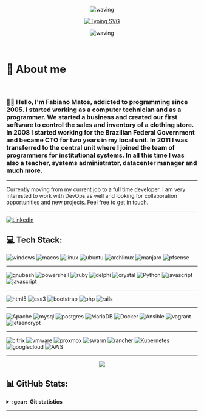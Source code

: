 <div align="center" >
 
 ![waving](https://capsule-render.vercel.app/api?type=waving&height=90&color=yellow)
 
[![Typing SVG](https://readme-typing-svg.herokuapp.com?font=Mouse+Memoirs&size=90&pause=1500&color=F1C232&vCenter=true&hCenter=true&width=500&height=90&lines=Fabiano+Matos;Programmer,+DevOps;Linux+enthusiast;Reach+me+on+@fbnmtz)](https://git.io/typing-svg)

![waving](https://capsule-render.vercel.app/api?type=waving&height=90&section=footer&color=yellow)
 
 </div>
<br>

<h1>👋 About me</h1>

<br>

### :man_technologist: Hello, I'm Fabiano Matos, addicted to programming since 2005. I started working as a computer technician and as a programmer. We started a business and created our first software to control the sales and inventory of a clothing store. In 2008 I started working for the Brazilian Federal Government and became CTO for two years in my local unit. In 2011 I was transferred to the central unit where I joined the team of programmers for institutional systems. In all this time I was also a teacher, systems administrator, datacenter manager and much more.


---
Currently moving from my current job to a full time developer. I am very interested to work with DevOps as well and looking for collaboration opportunities and new projects. Feel free to get in touch.

---
<!-- <br>
<h2>Social Networks</h2> -->

<!-- [![Twitter][1.2]][1]  -->
[![LinkedIn][2.2]][2] 
<!-- [![Instagram][3.2]][3]  -->
<!-- [![Telegram][4.2]][4] -->
<!-- [![Mail][5.2]][5] -->

[1.2]: https://s4.uupload.ir/files/twitter_prkb.png
[2.2]: https://s4.uupload.ir/files/linkedin_amwn.png
[3.2]: https://s4.uupload.ir/files/instagram_6djz.png
[4.2]: https://s4.uupload.ir/files/telegram_q47u.png
[5.2]: https://www.flaticon.com/free-icon/email_834348

[1]: https://twitter.com/fbnmtz
[2]: https://www.linkedin.com/in/fbnmtz/
[3]: https://www.instagram.com/fbnmtz
[4]: https://telegram.me/fbnmtz
[5]: fabiano.matoz@gmail.com

<!-- - 👀 I have interest in linux, bash, ruby, php, js and more fun things
- 🌱 I’m currently working on Brazilian Federal Governament.
- 💞️ I’m looking to collaborate on open source projects, learning new things and searching for a new job as developer
- 📫 Reach me on @fbnmtz (fabiano.matoz@gmail.com) -->


<!-- <h2>Skills</h2>

<p align="center">
  <a href="https://skillicons.dev">
    <img src="https://skillicons.dev/icons?i=git,vscode,react,html,css,js,ts,bootstrap,androidstudio,arduino,bash,linux" />
  </a>
</p>
<p align="center">
  <a href="https://skillicons.dev">
    <img src="https://skillicons.dev/icons?i=python,django,mysql,sqlite,c,cpp,java,github,wordpress,ae,ps,pr" />
  </a>
</p> -->

<h2>💻 Tech Stack:</h2>

![windows](https://img.shields.io/badge/Windows-%230A0FFF.svg?style=flat&logo=windows) 
![macos](https://img.shields.io/badge/MacOs-%231A1918.svg?style=flat&logo=macos)
![linux](https://img.shields.io/badge/Linux-%231A1918.svg?style=flat&logo=linux)
![ubuntu](https://img.shields.io/badge/ubuntu-%231A1918.svg?style=flat&logo=ubuntu)
![archlinux](https://img.shields.io/badge/archlinux-%231A1918.svg?style=flat&logo=archlinux)
![manjaro](https://img.shields.io/badge/manjaro-%231A1918.svg?style=flat&logo=manjaro)
![pfsense](https://img.shields.io/badge/pfsense-%231A1918.svg?style=flat&logo=pfsense)




---
![gnubash](https://img.shields.io/badge/bash-%231A1918.svg?style=flat&logo=gnubash)
![powershell](https://img.shields.io/badge/PowerShell-%231A1918.svg?style=flat&logo=powershell)
![ruby](https://img.shields.io/badge/ruby-%23D42029.svg?style=flat&logo=ruby) 
![delphi](https://img.shields.io/badge/pascal-%231A1918.svg?style=flat&logo=delphi) 
![crystal](https://img.shields.io/badge/crystal_lang-%231A1918.svg?style=flat&logo=crystal)
![Python](https://img.shields.io/badge/python-3670A0?style=flat&logo=python&logoColor=ffdd54) 
![javascript](https://img.shields.io/badge/c++-%2300599C.svg?style=flat&logo=c%2B%2B&logoColor=white) 
![javascript](https://img.shields.io/badge/javascript-%2300599C.svg?style=flat&logo=javascript&logoColor=white) 


---

![html5](https://img.shields.io/badge/html5-%23E34F26.svg?style=flat&logo=html5&logoColor=white) 
![css3](https://img.shields.io/badge/css3-%231572B6.svg?style=flat&logo=css3&logoColor=white) 
![bootstrap](https://img.shields.io/badge/bootstrap-%23563D7C.svg?style=flat&logo=bootstrap&logoColor=white) 
![php](https://img.shields.io/badge/php-%23777BB4.svg?style=flat&logo=php&logoColor=white) 
![rails](https://img.shields.io/badge/rails-%23D42029.svg?style=flat&logo=ruby-on-rails&logoColor=white) 

---
![Apache](https://img.shields.io/badge/apache-%23D42029.svg?style=flat&logo=apache&logoColor=white) 
![mysql](https://img.shields.io/badge/mysql-%2300f.svg?style=flat&logo=mysql&logoColor=white) 
![postgres](https://img.shields.io/badge/postgres-%23316192.svg?style=flat&logo=postgresql&logoColor=white) 
![MariaDB](https://img.shields.io/badge/MariaDB-003545?style=flat&logo=mariadb&logoColor=white) 
![Docker](https://img.shields.io/badge/docker-003545.svg?style=flat&logo=docker&logoColor=white) 
![Ansible](https://img.shields.io/badge/ansible-%231A1918.svg?style=flat&logo=ansible&logoColor=white) 
![vagrant](https://img.shields.io/badge/vagrant-%231A1918.svg?style=flat&logo=vagrant&logoColor=white) 
![letsencrypt](https://img.shields.io/badge/letsencrypt-%231A1918.svg?style=flat&logo=letsencrypt&logoColor=white) 



---
![citrix](https://img.shields.io/badge/XenServer-%231A1918.svg?style=flat&logo=citrix)
![vmware](https://img.shields.io/badge/vmware-%231A1918.svg?style=flat&logo=vmware)
![proxmox](https://img.shields.io/badge/proxmox-%23FF6F00.svg?style=flat&logo=proxmox&logoColor=white) 
![swarm](https://img.shields.io/badge/docker_swarm-%230db7ed.svg?style=flat&logo=swarm&logoColor=white) 
![rancher](https://img.shields.io/badge/rancher-%232C5263.svg?style=flat&logo=rancher&logoColor=white) 
![Kubernetes](https://img.shields.io/badge/kubernetes-%23326ce5.svg?style=flat&logo=kubernetes&logoColor=white) 
![googlecloud](https://img.shields.io/badge/googlecloud-%23326ce5.svg?style=flat&logo=googlecloud&logoColor=white) 
![AWS](https://img.shields.io/badge/AWS-%23FF9900.svg?style=flat&logo=amazon-aws&logoColor=white) 


---


<!-- ![Java](https://img.shields.io/badge/java-%23ED8B00.svg?style=flat&logo=java&logoColor=white) 

![Heroku](https://img.shields.io/badge/heroku-%23430098.svg?style=flat&logo=heroku&logoColor=white) 
![Anaconda](https://img.shields.io/badge/Anaconda-%2344A833.svg?style=flat&logo=anaconda&logoColor=white) 
![Angular](https://img.shields.io/badge/angular-%23DD0031.svg?style=flat&logo=angular&logoColor=white)  

![Spring](https://img.shields.io/badge/spring-%236DB33F.svg?style=flat&logo=spring&logoColor=white) 

![Apache Maven](https://img.shields.io/badge/Apache%20Maven-C71A36?style=flat&logo=Apache%20Maven&logoColor=white) 
![Jenkins](https://img.shields.io/badge/jenkins-%232C5263.svg?style=flat&logo=jenkins&logoColor=white) 

![NumPy](https://img.shields.io/badge/numpy-%23013243.svg?style=flat&logo=numpy&logoColor=white) 
![Pandas](https://img.shields.io/badge/pandas-%23150458.svg?style=flat&logo=pandas&logoColor=white) 
![scikit-learn](https://img.shields.io/badge/scikit--learn-%23F7931E.svg?style=flat&logo=scikit-learn&logoColor=white) 
![TensorFlow](https://img.shields.io/badge/TensorFlow-%23FF6F00.svg?style=flat&logo=TensorFlow&logoColor=white) 

![Gradle](https://img.shields.io/badge/Gradle-02303A.svg?style=flat&logo=Gradle&logoColor=white) 
![Jira](https://img.shields.io/badge/jira-%230A0FFF.svg?style=flat&logo=jira&logoColor=white) 

![Terraform](https://img.shields.io/badge/terraform-%235835CC.svg?style=flat&logo=terraform&logoColor=white) -->


<!---
fbnmtz/fbnmtz is a ✨ special ✨ repository because its `README.md` (this file) appears on your GitHub profile.
You can click the Preview link to take a look at your changes.
--->

<p align="center"> 
    <img src="https://visitor-badge.glitch.me/badge?page_id=fbnmtz.fbnmtz" />
</p>

<h2>📊 GitHub Stats:</h2>

<details close="true">
  <summary><b>:gear: &nbsp;Git statistics</b></summary>

  <div align="center">
    <img src="https://github-readme-stats.vercel.app/api?username=fbnmtz&show_icons=true&theme=dark" />
    <img src="https://github-readme-streak-stats.herokuapp.com/?user=fbnmtz&theme=dark&hide_border=false" />
    <img src="https://github-readme-stats.vercel.app/api/top-langs/?username=fbnmtz&hide=html&layout=compact&theme=dark" />
    <details close="true">
      <summary><b>:gear: &nbsp;Wakatime</b></summary>
      <img src="https://github-readme-stats.vercel.app/api/wakatime?username=fbnmtz&theme=dark" />
    </details>
  </div>
</details>

<!-- ![](https://github-readme-stats.vercel.app/api?username=fbnmtz&theme=dark&hide_border=false&include_all_commits=true&count_private=false)<br/>
![](https://github-readme-streak-stats.herokuapp.com/?user=fbnmtz&theme=dark&hide_border=false)<br/>
![](https://github-readme-stats.vercel.app/api/top-langs/?username=fbnmtz&theme=dark&hide_border=false&include_all_commits=true&count_private=false&layout=compact)

![](https://github-readme-stats.vercel.app/api/wakatime?username=fbnmtz&theme=dark) -->

<!-- ### ✍️ Random Dev Quote
![](https://quotes-github-readme.vercel.app/api?type=horizontal&theme=dark) -->

---
